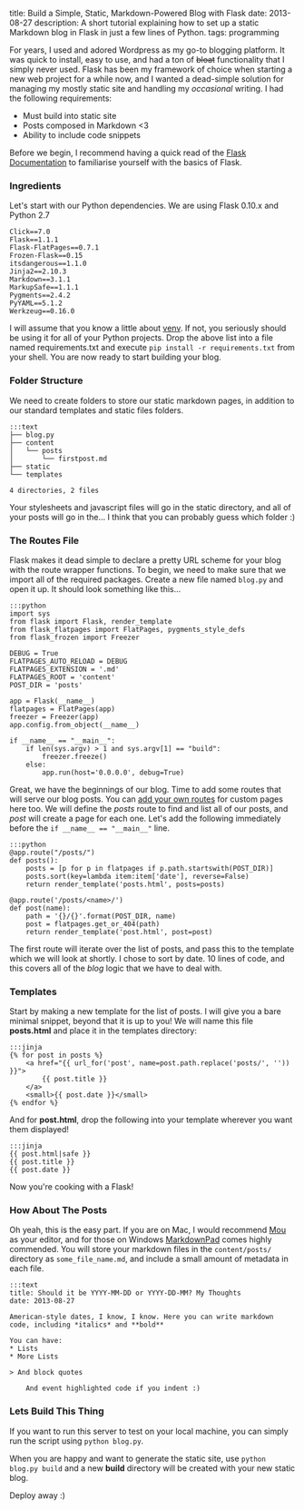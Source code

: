 title: Build a Simple, Static, Markdown-Powered Blog with Flask
date: 2013-08-27
description: A short tutorial explaining how to set up a static Markdown blog in Flask in just a few lines of Python.
tags: programming

For years, I used and adored Wordpress as my go-to blogging platform. It was quick to install, easy to use, and had a ton of <s>bloat</s> functionality that I simply never used. Flask has been my framework of choice when starting a new web project for a while now, and I wanted a dead-simple solution for managing my mostly static site and handling my _occasional_ writing.  I had the following requirements:

* Must build into static site
* Posts composed in Markdown <3
* Ability to include code snippets

Before we begin, I recommend having a quick read of the [Flask Documentation](http://flask.pocoo.org/docs/quickstart/) to familiarise yourself with the basics of Flask.


### Ingredients

Let's start with our Python dependencies. We are using Flask 0.10.x and Python 2.7

	Click==7.0
	Flask==1.1.1
	Flask-FlatPages==0.7.1
	Frozen-Flask==0.15
	itsdangerous==1.1.0
	Jinja2==2.10.3
	Markdown==3.1.1
	MarkupSafe==1.1.1
	Pygments==2.4.2
	PyYAML==5.1.2
	Werkzeug==0.16.0
	
I will assume that you know a little about [venv](http://iamzed.com/2009/05/07/a-primer-on-virtualenv/). If not, you seriously should be using it for all of your Python projects. Drop the above list into a file named requirements.txt and execute `pip install -r requirements.txt` from your shell. You are now ready to start building your blog.

### Folder Structure

We need to create folders to store our static markdown pages, in addition to our standard templates and static files folders.

	:::text
	├── blog.py
	├── content
	│   └── posts
	│       └── firstpost.md
	├── static
	└── templates
	
	4 directories, 2 files

Your stylesheets and javascript files will go in the static directory, and all of your posts will go in the… I think that you can probably guess which folder :)

### The Routes File

Flask makes it dead simple to declare a pretty URL scheme for your blog with the route wrapper functions. To begin, we need to make sure that we import all of the required packages. Create a new file named `blog.py` and open it up. It should look something like this...

	:::python
	import sys
	from flask import Flask, render_template
	from flask_flatpages import FlatPages, pygments_style_defs
	from flask_frozen import Freezer
	
	DEBUG = True
	FLATPAGES_AUTO_RELOAD = DEBUG
	FLATPAGES_EXTENSION = '.md'
	FLATPAGES_ROOT = 'content'
	POST_DIR = 'posts'
	
	app = Flask(__name__)
	flatpages = FlatPages(app)
	freezer = Freezer(app)
	app.config.from_object(__name__)
	
	if __name__ == "__main__":
	    if len(sys.argv) > 1 and sys.argv[1] == "build":
	        freezer.freeze()
	    else:
	        app.run(host='0.0.0.0', debug=True)

Great, we have the beginnings of our blog. Time to add some routes that will serve our blog posts. You can [add your own routes](http://flask.pocoo.org/docs/quickstart/#routing) for custom pages here too. We will define the *posts* route to find and list all of our posts, and *post* will create a page for each one. Let's add the following immediately before the `if __name__ == "__main__"` line.

	:::python
	@app.route("/posts/")
	def posts():
		posts = [p for p in flatpages if p.path.startswith(POST_DIR)]
		posts.sort(key=lambda item:item['date'], reverse=False)
		return render_template('posts.html', posts=posts)
	
	@app.route('/posts/<name>/')
	def post(name):
	    path = '{}/{}'.format(POST_DIR, name)
	    post = flatpages.get_or_404(path)
	    return render_template('post.html', post=post)
	    
The first route will iterate over the list of posts, and pass this to the template which we will look at shortly. I chose to sort by date. 10 lines of code, and this covers all of the *blog* logic that we have to deal with.

### Templates

Start by making a new template for the list of posts. I will give you a bare minimal snippet, beyond that it is up to you! We will name this file **posts.html** and place it in the templates directory:

	:::jinja
	{% for post in posts %}
    	<a href="{{ url_for('post', name=post.path.replace('posts/', '')) }}">
       		{{ post.title }}
   		</a>
   		<small>{{ post.date }}</small>
  	{% endfor %}
  	
And for **post.html**, drop the following into your template wherever you want them displayed!

	:::jinja
	{{ post.html|safe }}
	{{ post.title }}
	{{ post.date }}
	
Now you're cooking with a Flask!

### How About The Posts
	
Oh yeah, this is the easy part. If you are on Mac, I would recommend [Mou](http://mouapp.com/) as your editor, and for those on Windows [MarkdownPad](http://markdownpad.com/) comes highly commended. You will store your markdown files in the `content/posts/` directory as `some_file_name.md`, and include a small amount of metadata in each file.
	
	:::text
	title: Should it be YYYY-MM-DD or YYYY-DD-MM? My Thoughts
	date: 2013-08-27
	
	American-style dates, I know, I know. Here you can write markdown code, including *italics* and **bold**
	
	You can have:
	* Lists
	* More Lists
	
	> And block quotes
	
		And event highlighted code if you indent :)

### Lets Build This Thing

If you want to run this server to test on your local machine, you can simply run the script using `python blog.py`.

When you are happy and want to generate the static site, use `python blog.py build` and a new **build** directory will be created with your new static blog.

Deploy away :)